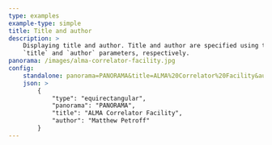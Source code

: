 ```yaml
---
type: examples
example-type: simple
title: Title and author
description: >
    Displaying title and author. Title and author are specified using the
    `title` and `author` parameters, respectively.
panorama: /images/alma-correlator-facility.jpg
config:
    standalone: panorama=PANORAMA&title=ALMA%20Correlator%20Facility&author=Matthew%20Petroff
    json: >
        {
            "type": "equirectangular",
            "panorama": "PANORAMA",
            "title": "ALMA Correlator Facility",
            "author": "Matthew Petroff"
        }
---
```

